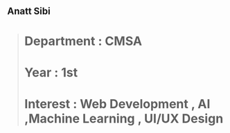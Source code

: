 ## Anatt Sibi
># Department : CMSA
># Year : 1st
># Interest : Web Development , AI ,Machine Learning , UI/UX Design
